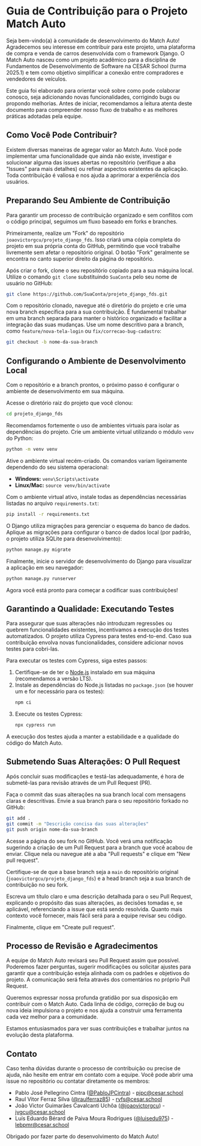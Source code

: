 # Guia de Contribuição para o Projeto Match Auto

Seja bem-vindo(a) à comunidade de desenvolvimento do Match Auto! Agradecemos seu interesse em contribuir para este projeto, uma plataforma de compra e venda de carros desenvolvida com o framework Django. O Match Auto nasceu como um projeto acadêmico para a disciplina de Fundamentos de Desenvolvimento de Software na CESAR School (turma 2025.1) e tem como objetivo simplificar a conexão entre compradores e vendedores de veículos.

Este guia foi elaborado para orientar você sobre como pode colaborar conosco, seja adicionando novas funcionalidades, corrigindo bugs ou propondo melhorias. Antes de iniciar, recomendamos a leitura atenta deste documento para compreender nosso fluxo de trabalho e as melhores práticas adotadas pela equipe.

## Como Você Pode Contribuir?

Existem diversas maneiras de agregar valor ao Match Auto. Você pode implementar uma funcionalidade que ainda não existe, investigar e solucionar alguma das issues abertas no repositório (verifique a aba "Issues" para mais detalhes) ou refinar aspectos existentes da aplicação. Toda contribuição é valiosa e nos ajuda a aprimorar a experiência dos usuários.

## Preparando Seu Ambiente de Contribuição

Para garantir um processo de contribuição organizado e sem conflitos com o código principal, seguimos um fluxo baseado em forks e branches.

Primeiramente, realize um "Fork" do repositório `joaovictorgcu/projeto_django_fds`. Isso criará uma cópia completa do projeto em sua própria conta do GitHub, permitindo que você trabalhe livremente sem afetar o repositório original. O botão "Fork" geralmente se encontra no canto superior direito da página do repositório.

Após criar o fork, clone o seu repositório copiado para a sua máquina local. Utilize o comando `git clone` substituindo `SuaConta` pelo seu nome de usuário no GitHub:

```bash
git clone https://github.com/SuaConta/projeto_django_fds.git
```

Com o repositório clonado, navegue até o diretório do projeto e crie uma nova branch específica para a sua contribuição. É fundamental trabalhar em uma branch separada para manter o histórico organizado e facilitar a integração das suas mudanças. Use um nome descritivo para a branch, como `feature/nova-tela-login` ou `fix/correcao-bug-cadastro`:

```bash
git checkout -b nome-da-sua-branch
```

## Configurando o Ambiente de Desenvolvimento Local

Com o repositório e a branch prontos, o próximo passo é configurar o ambiente de desenvolvimento em sua máquina.

Acesse o diretório raiz do projeto que você clonou:

```bash
cd projeto_django_fds
```

Recomendamos fortemente o uso de ambientes virtuais para isolar as dependências do projeto. Crie um ambiente virtual utilizando o módulo `venv` do Python:

```bash
python -m venv venv
```

Ative o ambiente virtual recém-criado. Os comandos variam ligeiramente dependendo do seu sistema operacional:

*   **Windows:** `venv\Scripts\activate`
*   **Linux/Mac:** `source venv/bin/activate`

Com o ambiente virtual ativo, instale todas as dependências necessárias listadas no arquivo `requirements.txt`:

```bash
pip install -r requirements.txt
```

O Django utiliza migrações para gerenciar o esquema do banco de dados. Aplique as migrações para configurar o banco de dados local (por padrão, o projeto utiliza SQLite para desenvolvimento):

```bash
python manage.py migrate
```

Finalmente, inicie o servidor de desenvolvimento do Django para visualizar a aplicação em seu navegador:

```bash
python manage.py runserver
```

Agora você está pronto para começar a codificar suas contribuições!

## Garantindo a Qualidade: Executando Testes

Para assegurar que suas alterações não introduzam regressões ou quebrem funcionalidades existentes, incentivamos a execução dos testes automatizados. O projeto utiliza Cypress para testes end-to-end. Caso sua contribuição envolva novas funcionalidades, considere adicionar novos testes para cobri-las.

Para executar os testes com Cypress, siga estes passos:

1.  Certifique-se de ter o [Node.js](https://nodejs.org/) instalado em sua máquina (recomendamos a versão LTS).
2.  Instale as dependências do Node.js listadas no `package.json` (se houver um e for necessário para os testes):
    ```bash
    npm ci
    ```
3.  Execute os testes Cypress:
    ```bash
    npx cypress run
    ```

A execução dos testes ajuda a manter a estabilidade e a qualidade do código do Match Auto.

## Submetendo Suas Alterações: O Pull Request

Após concluir suas modificações e testá-las adequadamente, é hora de submetê-las para revisão através de um Pull Request (PR).

Faça o commit das suas alterações na sua branch local com mensagens claras e descritivas. Envie a sua branch para o seu repositório forkado no GitHub:

```bash
git add .
git commit -m "Descrição concisa das suas alterações"
git push origin nome-da-sua-branch
```

Acesse a página do seu fork no GitHub. Você verá uma notificação sugerindo a criação de um Pull Request para a branch que você acabou de enviar. Clique nela ou navegue até a aba "Pull requests" e clique em "New pull request".

Certifique-se de que a base branch seja a `main` do repositório original (`joaovictorgcu/projeto_django_fds`) e a head branch seja a sua branch de contribuição no seu fork.

Escreva um título claro e uma descrição detalhada para o seu Pull Request, explicando o propósito das suas alterações, as decisões tomadas e, se aplicável, referenciando a issue que está sendo resolvida. Quanto mais contexto você fornecer, mais fácil será para a equipe revisar seu código.

Finalmente, clique em "Create pull request".

## Processo de Revisão e Agradecimentos

A equipe do Match Auto revisará seu Pull Request assim que possível. Poderemos fazer perguntas, sugerir modificações ou solicitar ajustes para garantir que a contribuição esteja alinhada com os padrões e objetivos do projeto. A comunicação será feita através dos comentários no próprio Pull Request.

Queremos expressar nossa profunda gratidão por sua disposição em contribuir com o Match Auto. Cada linha de código, correção de bug ou nova ideia impulsiona o projeto e nos ajuda a construir uma ferramenta cada vez melhor para a comunidade.

Estamos entusiasmados para ver suas contribuições e trabalhar juntos na evolução desta plataforma.

## Contato

Caso tenha dúvidas durante o processo de contribuição ou precise de ajuda, não hesite em entrar em contato com a equipe. Você pode abrir uma issue no repositório ou contatar diretamente os membros:

*   Pablo José Pellegrino Cintra ([@PabloJPCintra](https://github.com/PabloJPCintra)) - pjpc@cesar.school
*   Raul Vitor Ferraz Silva ([@raulferraz85](https://github.com/raulferraz85)) - rvfs@cesar.school
*   João Victor Guimarães Cavalcanti Uchôa ([@joaovictorgcu](https://github.com/joaovictorgcu)) - jvgcu@cesar.school
*   Luís Eduardo Bérard de Paiva Moura Rodrigues ([@luisedu975](https://github.com/luisedu975)) - lebpmr@cesar.school

Obrigado por fazer parte do desenvolvimento do Match Auto!
